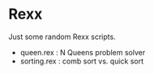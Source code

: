 # Rexx
Just some random Rexx scripts.
- queen.rex          : N Queens problem solver
- sorting.rex        : comb sort vs. quick sort
